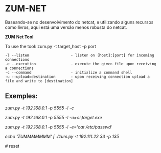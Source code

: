 # ZUM-NET
Baseando-se no desenvolvimento do netcat, e utilizando alguns recursos como livros, aqui está uma versão menos robusta do netcat.

**ZUM Net Tool**

To use the tool: zum.py -t target_host -p port

```
-l --listen                   - listen on [host]:[port] for incoming connections
-e --execution                - execute the given file upon receiving a connections
-c --command                  - initialize a command shell
-u --upload=destination       - upon receiving connection upload a file and write to [destination]
```

## Exemples: 
<p><em>zum.py -t 192.168.0.1 -p 5555 -l -c </p></em>
<p><em>zum.py -t 192.168.0.1 -p 5555 -l -u=c:\target.exe</p></em>
<p><em>zum.py -t 192.168.0.1 -p 5555 -l -e='cat /etc/passwd'</p></em>
<p><em>echo 'ZUMMMMMMM' | ./zum.py -t 192.111.22.33 -p 135</p></em>
# reset